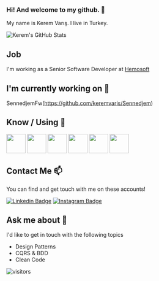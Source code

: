 ### Hi! And welcome to my github. 👋


My name is Kerem Varış. I live in Turkey.

![Kerem's GitHub Stats](https://github-readme-stats.vercel.app/api?username=keremvaris&show_icons=true)

## Job

I'm working as a Senior Software Developer at [Hemosoft](http://hemosoft.com.tr)

## I'm currently working on 🔭

SennedjemFw(https://github.com/keremvaris/Sennedjem)

## Know / Using 🧠

<code><a href="https://www.microsoft.com/" target="_blank"><img height="50" src="https://www.vectorlogo.zone/logos/dotnet/dotnet-ar21.svg"></a></code>
<code><a href="https://www.postgresql.org" target="_blank"><img height="50" src="https://www.vectorlogo.zone/logos/postgresql/postgresql-ar21.svg"></a></code>
<code><a href="https://microservices.io/" target="_blank"><img height="50" src="https://comunytek.com/wp-content/uploads/2017/03/Microservices.png"></a></code>
<code><a href="https://www.elastic.co" target="_blank"><img height="50" src="https://www.vectorlogo.zone/logos/elastic/elastic-ar21.svg"></a></code>
<code><a href="https://www.gitlab.com" target="_blank"><img height="50" src="https://www.vectorlogo.zone/logos/gitlab/gitlab-ar21.svg"></a></code>
<code><a href="https://code.visualstudio.com" target="_blank"><img height="50" src="https://www.vectorlogo.zone/logos/visualstudio_code/visualstudio_code-ar21.svg"></a></code>



## Contact Me 📫

You can find and get touch with me on these accounts!

[![Linkedin Badge](https://img.shields.io/badge/keremvaris-follow%20on%20linkedin-blue?style=for-the-badge&logo=linkedin)](https://www.linkedin.com/in/keremvaris/)
[![Instagram Badge](https://img.shields.io/badge/keremvaris-follow%20on%20instagram-blue?style=for-the-badge&logo=instagram)](https://instagram.com/kerem_varis/)

## Ask me about 💬

I'd like to get in touch with the following topics

  - Design Patterns
  - CQRS & BDD
  - Clean Code
  
  ![visitors](https://img.shields.io/badge/dynamic/json?color=informational&label=visitor%20count&query=value&url=https%3A%2F%2Fapi.countapi.xyz%2Fhit%2Fkeremvaris.keremvaris%2Freadme)
